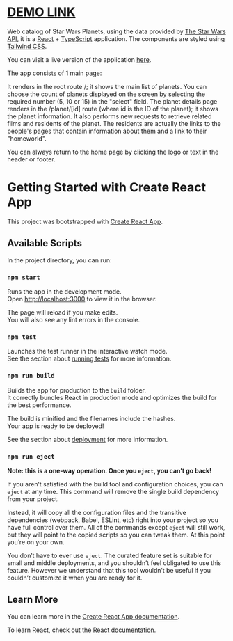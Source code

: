 # [DEMO LINK](https://anna-Shapovalova.github.io/planets_spa)

Web catalog of Star Wars Planets, using the data provided by [The Star Wars API](https://swapi.dev/), it is a [React](https://reactjs.org/) + [TypeScript](https://www.typescriptlang.org/) application. The components are styled using [Tailwind CSS](https://tailwindcss.com/).

You can visit a live version of the application [here](https://anna-Shapovalova.github.io/planets_spa).

The app consists of 1 main page:

It renders in the root route /; it shows the main list of planets. You can choose the count of planets displayed on the screen by selecting the required number (5, 10 or 15) in the "select" field.
The planet details page renders in the /planet/[id] route (where id is the ID of the planet); it shows the planet information. It also performs new requests to retrieve related films and residents of the planet.
The residents are actually the links to the people's pages that contain information about them and a link to their "homeworld".

You can always return to the home page by clicking the logo or text in the header or footer.

# Getting Started with Create React App

This project was bootstrapped with [Create React App](https://github.com/facebook/create-react-app).

## Available Scripts

In the project directory, you can run:

### `npm start`

Runs the app in the development mode.\
Open [http://localhost:3000](http://localhost:3000) to view it in the browser.

The page will reload if you make edits.\
You will also see any lint errors in the console.

### `npm test`

Launches the test runner in the interactive watch mode.\
See the section about [running tests](https://facebook.github.io/create-react-app/docs/running-tests) for more information.

### `npm run build`

Builds the app for production to the `build` folder.\
It correctly bundles React in production mode and optimizes the build for the best performance.

The build is minified and the filenames include the hashes.\
Your app is ready to be deployed!

See the section about [deployment](https://facebook.github.io/create-react-app/docs/deployment) for more information.

### `npm run eject`

**Note: this is a one-way operation. Once you `eject`, you can’t go back!**

If you aren’t satisfied with the build tool and configuration choices, you can `eject` at any time. This command will remove the single build dependency from your project.

Instead, it will copy all the configuration files and the transitive dependencies (webpack, Babel, ESLint, etc) right into your project so you have full control over them. All of the commands except `eject` will still work, but they will point to the copied scripts so you can tweak them. At this point you’re on your own.

You don’t have to ever use `eject`. The curated feature set is suitable for small and middle deployments, and you shouldn’t feel obligated to use this feature. However we understand that this tool wouldn’t be useful if you couldn’t customize it when you are ready for it.

## Learn More

You can learn more in the [Create React App documentation](https://facebook.github.io/create-react-app/docs/getting-started).

To learn React, check out the [React documentation](https://reactjs.org/).
